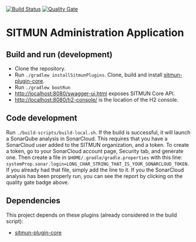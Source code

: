[![Build Status](https://travis-ci.org/sitmun/sitmun-admin-app.svg?branch=master)](https://travis-ci.org/sitmun/sitmun-admin-app)
[![Quality Gate](https://sonarcloud.io/api/project_badges/measure?project=org.sitmun%3Asitmun-admin-app&metric=alert_status)](https://sonarcloud.io/dashboard?id=org.sitmun%3Asitmun-admin-app)

# SITMUN Administration Application

## Build and run (development)
- Clone the repository.
- Run `./gradlew installSitmunPlugins`. Clone, build and install [sitmun-plugin-core](https://github.com/sitmun/sitmun-plugin-core).
- Run `./gradlew bootRun` 
- <http://localhost:8080/swagger-ui.html> exposes SITMUN Core API.
- <http://localhost:8080/h2-console/> is the location of the H2 console.

## Code development

Run `./build-scripts/build-local.sh`. 
If the build is successful, it will launch a SonarQube analysis in SonarCloud. 
This requires that you have a SonarCloud user added to the SITMUN organization, and a token. 
To create a token, go to your SonarCloud account page, Security tab, and generate one. 
Then create a file in `$HOME/.gradle/gradle.properties` with this line: `systemProp.sonar.login=LONG_CHAR_STRING_THAT_IS_YOUR_SONARCLOUD_TOKEN`. 
If you already had that file, simply add the line to it.
If you the SonarCloud analysis has been properly run, you can see the report by clicking on the quality gate badge above.




## Dependencies
This project depends on these plugins (already considered in the build script):

- [sitmun-plugin-core](https://github.com/sitmun/sitmun-plugin-core)

